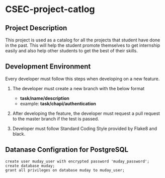 # CSEC-project-catlog

## Project Description

This project is used as a catalog for all the projects that student have done in the past. This will help the student promote themselves to get internship easily and also help other students to get the best of their skills.

## Development Environment

Every developer must follow this steps when developing on a new feature.

1. The developer must create a new branch with the below format
    - **task/name/description**
    - example: **task/chapi/authentication**

2. After developing the feature, the developer must request a pull request to the master branch if the test is passed.

3. Developer must follow Standard Coding Style provided by Flake8 and black.


## Datanase Configration for PostgreSQL

```psql
create user muday_user with encrypted password 'muday_password';
create database muday;
grant all privileges on database muday to muday_user;
```

